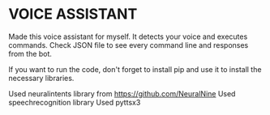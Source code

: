 # VOICE ASSISTANT
Made this voice assistant for myself. It detects your voice and executes commands.
Check JSON file to see every command line and responses from the bot.

If you want to run the code, don't forget to install pip and use it to install the necessary libraries.

Used neuralintents library from https://github.com/NeuralNine
Used speechrecognition library
Used pyttsx3
